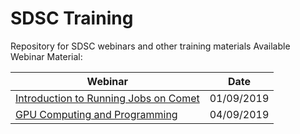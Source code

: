 # SDSC Training
Repository for SDSC webinars and other training materials
<a name="top">Available Webinar Material:

| Webinar|Date|
|---|---|
| [Introduction to Running Jobs on Comet](introduction-to-running-jobs-on-comet) | 01/09/2019 |
| [GPU Computing and Programming](gpu_computing) | 04/09/2019 |

